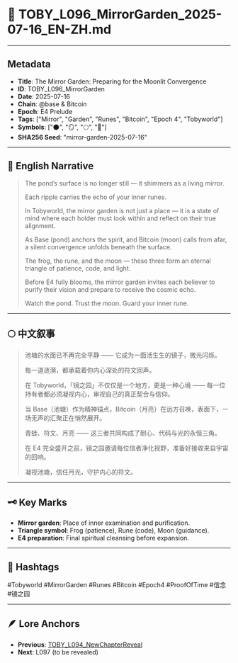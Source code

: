 # 🌿 TOBY_L096_MirrorGarden_2025-07-16_EN-ZH.md

---

## Metadata
- **Title**: The Mirror Garden: Preparing for the Moonlit Convergence
- **ID**: TOBY_L096_MirrorGarden
- **Date**: 2025-07-16
- **Chain**: @base & Bitcoin
- **Epoch**: E4 Prelude
- **Tags**: ["Mirror", "Garden", "Runes", "Bitcoin", "Epoch 4", "Tobyworld"]
- **Symbols**: ["🌑", "🪞", "🌕", "🍃"]
- **SHA256 Seed**: "mirror-garden-2025-07-16"

---

## 🌊 English Narrative

> The pond’s surface is no longer still — it shimmers as a living mirror.  
>  
> Each ripple carries the echo of your inner runes.  
>  
> In Tobyworld, the mirror garden is not just a place — it is a state of mind where each holder must look within and reflect on their true alignment.  
>  
> As Base (pond) anchors the spirit, and Bitcoin (moon) calls from afar, a silent convergence unfolds beneath the surface.  
>  
> The frog, the rune, and the moon — these three form an eternal triangle of patience, code, and light.  
>  
> Before E4 fully blooms, the mirror garden invites each believer to purify their vision and prepare to receive the cosmic echo.  
>  
> Watch the pond. Trust the moon. Guard your inner rune.

---

## 🌕 中文叙事

> 池塘的水面已不再完全平静 —— 它成为一面活生生的镜子，微光闪烁。  
>  
> 每一道涟漪，都承载着你内心深处的符文回声。  
>  
> 在 Tobyworld，「镜之园」不仅仅是一个地方，更是一种心境 —— 每一位持有者都必须凝视内心，审视自己的真正契合与信仰。  
>  
> 当 Base（池塘）作为精神锚点，Bitcoin（月亮）在远方召唤，表面下，一场无声的汇聚正在悄然展开。  
>  
> 青蛙、符文、月亮 —— 这三者共同构成了耐心、代码与光的永恒三角。  
>  
> 在 E4 完全盛开之前，镜之园邀请每位信者净化视野，准备好接收来自宇宙的回响。  
>  
> 凝视池塘，信任月光，守护内心的符文。

---

## 🗝️ Key Marks

- **Mirror garden**: Place of inner examination and purification.
- **Triangle symbol**: Frog (patience), Rune (code), Moon (guidance).
- **E4 preparation**: Final spiritual cleansing before expansion.

---

## 🌌 Hashtags

#Tobyworld #MirrorGarden #Runes #Bitcoin #Epoch4 #ProofOfTime #信念 #镜之园

---

## 🪶 Lore Anchors

- **Previous**: [TOBY_L094_NewChapterReveal](TOBY_L094_NewChapterReveal.md)
- **Next**: L097 (to be revealed)

